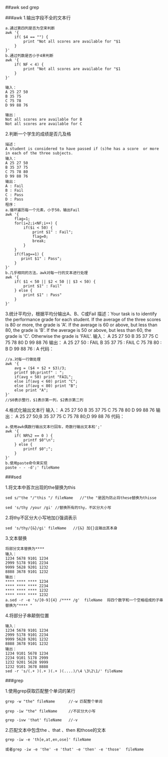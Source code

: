 ##awk sed grep

###awk
1.输出字段不全的文本行
```
a.通过第四列是否为空来判断
awk '{
    if( $4 == "") {
        print "Not all scores are available for "$1
    }
}'
b.通过列数是否小于4来判断
awk '{
    if( NF < 4) {
        print "Not all scores are available for "$1
    }
}'

输入：
A 25 27 50
B 35 75
C 75 78 
D 99 88 76

输出：
Not all scores are available for B
Not all scores are available for C
```
2.判断一个学生的成绩是否几及格

```
描述：
A student is considered to have passed if (s)he has a score  or more in each of the three subjects.
输入：
A 25 27 50
B 35 37 75
C 75 78 80
D 99 88 76
输出：
A : Fail
B : Fail
C : Pass
D : Pass
程序：
a.循环遍历每一个元素，小于50，输出Fail
awk '{
    flag=1;
    for(i=2;i<NF;i++) {
        if($i < 50) {
            print $1" : Fail";
            flag=0;
            break;
        }
    }
    if(flag==1) {
       print $1" : Pass";
    }
}'
b.几乎相同的方法，awk对每一行的文本进行处理
awk '{
    if( $1 < 50 || $2 < 50 || $3 < 50) {
        print $1" : Fail"
    } else {
        print $1" : Pass"
    }
}'
```

3.统计平均分，根据平均分输出A、B、C或Fail
描述：Your task is to identify the performance grade for each student. If the average of the three scores is 80 or more, the grade is 'A'. If the average is 60 or above, but less than 80, the grade is 'B'. If the average is 50 or above, but less than 60, the grade is 'C'. Otherwise the grade is 'FAIL'.
输入：
A 25 27 50
B 35 37 75
C 75 78 80
D 99 88 76
输出：
A 25 27 50 : FAIL
B 35 37 75 : FAIL
C 75 78 80 : B
D 99 88 76 : A
代码：
```
//a.对每一行做处理
awk '{
    avg = ($4 + $2 + $3)/3;
    printf $0;printf" : ";
    if(avg < 50) print "FAIL";
    else if(avg < 60) print "C";
    else if(avg < 80) print "B";
    else print "A";
}'
//$0表示整行，$1表示第一列，$2表示第二列
```
4.格式化输出文本行
输入：
A 25 27 50
B 35 37 75
C 75 78 80
D 99 88 76
输出：
A 25 27 50;B 35 37 75
C 75 78 80;D 99 88 76
代码：
```
a.使用awk偶数行输出文本行回车，奇数行输出文本和';'
awk '{
    if( NR%2 == 0 ) {
        printf $0"\n";
    } else {
        printf $0";";
    }
}'
b.使用paste命令来实现
paste - - -d';' fileName
```

###sed

1.将文本中首次出现的the替换为this
```
sed s/"the "/"this "/ fileName   //"the "是因为防止将these替换为thisse

sed 's/thy /your /gi' //替换所有的thy，不区分大小写
```
2.将thy不区分大小写地加{}强调表示
```
sed 's/thy/{&}/gi' fileName   //{&} 加{}且输出其本身
```
3.文本替换
```
将部分文本替换为****
输入：
1234 5678 9101 1234  
2999 5178 9101 2234  
9999 5628 9201 1232  
8888 3678 9101 1232
输出：
**** **** **** 1234
**** **** **** 2234
**** **** **** 1232
**** **** **** 1232
a.sed -r -e 's/[0-9]{4} /**** /g'  fileName  将四个数字和一个空格组成的子串替换为"**** "
```
4.将部分子串颠倒位置
```
输入：
1234 5678 9101 1234  
2999 5178 9101 2234  
9999 5628 9201 1232  
8888 3678 9101 1232
输出：
1234 9101 5678 1234  
2234 9101 5178 2999  
1232 9201 5628 9999  
1232 9101 3678 8888
sed -r 's/(.+ )(.+ )(.+ )(....)/\4 \3\2\1/' fileName
```

###grep

1.使用grep获取匹配整个单词的某行
```
grep -w "the" fileName      //-w 匹配整个单词

grep -iw "the" fileName     //不区分大小写

grep -ivw 'that' fileName   //-v
```
2.匹配文本中包含the 、that 、then 和those的文本
```
grep -iw -e 'th[e,at,en,ose]' fileName

或者grep -iw -e 'the' -e 'that' -e 'then' -e 'those'  fileName
``` 

